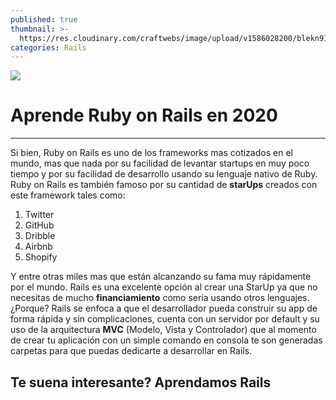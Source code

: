 ```yaml
---
published: true
thumbnail: >-
  https://res.cloudinary.com/craftwebs/image/upload/v1586028200/blekn91890-9-1/blgs-img76/2785.png
categories: Rails
---
```

![](https://res.cloudinary.com/craftwebs/image/upload/v1586028200/blekn91890-9-1/blgs-img76/2785.png)
# Aprende Ruby on Rails en 2020
----

Si bien, Ruby on Rails es uno de los frameworks mas cotizados en el mundo, mas que nada por su facilidad de levantar startups en muy poco tiempo y por su facilidad de desarrollo usando su lenguaje nativo de Ruby. Ruby on Rails es también famoso por su cantidad de **starUps** creados con este framework tales como:

1. Twitter
2. GitHub
3. Dribble
4. Airbnb
5. Shopify


Y entre otras miles mas que están alcanzando su fama muy rápidamente por el mundo. Rails es una excelente opción al crear una StarUp ya que no necesitas de mucho **financiamiento** como sería usando otros lenguajes. ¿Porque? Rails se enfoca a que el desarrollador pueda construir su app de forma rápida y sin complicaciones, cuenta con un servidor por default y su uso de la arquitectura **MVC** (Modelo, Vista y Controlador) que al momento de crear tu aplicación con un simple comando en consola te son generadas carpetas para que puedas dedicarte a desarrollar en Rails.

## Te suena interesante? Aprendamos Rails





